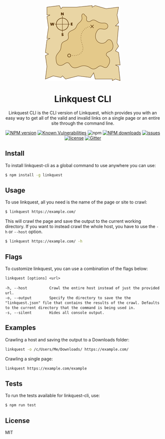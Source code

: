 <p align="center">
  <img width="244" height="245" src="https://github.com/robertcorponoi/graphics/blob/master/linkquest/linkquest-logo.png?raw=true">
</p>

<h1 align="center">Linkquest CLI</h1>

<p align="center">Linkquest CLI is the CLI version of Linkquest, which provides you with an easy way to get all of the valid and invalid links on a single page or an entire site through the command line.</p>

</div>

<div align="center">

  [![NPM version](https://img.shields.io/npm/v/linkquest-cli.svg?style=flat)](https://www.npmjs.com/package/linkquest-cli)
  [![Known Vulnerabilities](https://snyk.io/test/github/robertcorponoi/linkquest-cli/badge.svg)](https://snyk.io/test/github/robertcorponoi/linkquest-cli)
  ![npm](https://img.shields.io/npm/dt/linkquest-cli)
  [![NPM downloads](https://img.shields.io/npm/dm/linkquest-cli.svg?style=flat)](https://www.npmjs.com/package/linkquest-cli)
  <a href="https://badge.fury.io/js/linkquest-cli"><img src="https://img.shields.io/github/issues/robertcorponoi/linkquest-cli.svg" alt="issues" height="18"></a>
  <a href="https://badge.fury.io/js/linkquest-cli"><img src="https://img.shields.io/github/license/robertcorponoi/linkquest-cli.svg" alt="license" height="18"></a>
  [![Gitter](https://badges.gitter.im/gitterHQ/gitter.svg)](https://gitter.im/robertcorponoi)

</div>

## **Install**

To install linkquest-cli as a global command to use anywhere you can use:

```bash
$ npm install -g linkquest
```

## **Usage**

To use linkquest, all you need is the name of the page or site to crawl:

```bash
$ linkquest https://example.com/
```

This will crawl the page and save the output to the current working directory. If you want to instead crawl the whole host, you have to use the `-h` or `--host` option.

```bash
$ linkquest https://example.com/ -h
```

## **Flags**

To customize linkquest, you can use a combination of the flags below:

```
linkquest [options] <url>

-h, --host          Crawl the entire host instead of just the provided url.
-o, --output        Specify the directory to save the the "linkquest.json" file that contains the results of the crawl. Defaults to the current directory that the command is being used in.
-s, --silent        Hides all console output.
```

## **Examples**

Crawling a host and saving the output to a Downloads folder:

```bash
linkquest -o /c/Users/Me/Downloads/ https://example.com/
```

Crawling a single page:

```bash
linkquest https://example.com/example
```

## **Tests**

To run the tests available for linkquest-cli, use:

```bash
$ npm run test
```

## **License**

MIT